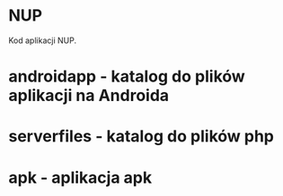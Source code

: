 # NUP
Kod aplikacji NUP.

# androidapp - katalog do plików aplikacji na Androida

# serverfiles - katalog do plików php

# apk - aplikacja apk


